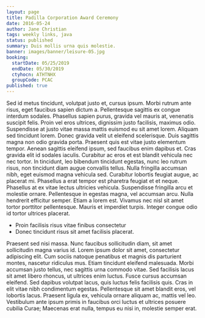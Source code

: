 ```yaml
---
layout: page
title: Padilla Corporation Award Ceremony
date: 2016-05-24
author: Jane Christian
tags: weekly links, java
status: published
summary: Duis mollis urna quis molestie.
banner: images/banner/leisure-05.jpg
booking:
  startDate: 05/25/2019
  endDate: 05/30/2019
  ctyhocn: ATHTNHX
  groupCode: PCAC
published: true
---
```

Sed id metus tincidunt, volutpat justo et, cursus ipsum. Morbi rutrum ante risus, eget faucibus sapien dictum a. Pellentesque sagittis ex congue interdum sodales. Phasellus sapien purus, gravida vel mauris at, venenatis suscipit felis. Proin vel eros ultrices, dignissim justo facilisis, maximus odio. Suspendisse at justo vitae massa mattis euismod eu sit amet lorem. Aliquam sed tincidunt lorem. Donec gravida velit ut eleifend scelerisque. Duis sagittis magna non odio gravida porta. Praesent quis est vitae justo elementum tempor. Aenean sagittis eleifend ipsum, sed faucibus enim dapibus et. Cras gravida elit id sodales iaculis. Curabitur ac eros et est blandit vehicula nec nec tortor. In tincidunt, leo bibendum tincidunt egestas, nunc leo rutrum risus, non tincidunt diam augue convallis tellus. Nulla fringilla accumsan nibh, eget euismod magna vehicula sed.
Curabitur lobortis feugiat augue, ac placerat mi. Phasellus a erat tempor est pharetra feugiat et et neque. Phasellus at ex vitae lectus ultricies vehicula. Suspendisse fringilla arcu et molestie ornare. Pellentesque in egestas magna, vel accumsan arcu. Nulla hendrerit efficitur semper. Etiam a lorem est. Vivamus nec nisl sit amet tortor porttitor pellentesque. Mauris et imperdiet turpis. Integer congue odio id tortor ultrices placerat.

* Proin facilisis risus vitae finibus consectetur
* Donec tincidunt risus sit amet facilisis placerat.

Praesent sed nisi massa. Nunc faucibus sollicitudin diam, sit amet sollicitudin magna varius id. Lorem ipsum dolor sit amet, consectetur adipiscing elit. Cum sociis natoque penatibus et magnis dis parturient montes, nascetur ridiculus mus. Etiam tincidunt eleifend malesuada. Morbi accumsan justo tellus, nec sagittis urna commodo vitae. Sed facilisis lacus sit amet libero rhoncus, ut ultrices enim luctus. Fusce cursus accumsan eleifend. Sed dapibus volutpat lacus, quis luctus felis facilisis quis. Cras in elit vitae nibh condimentum egestas. Pellentesque sit amet blandit eros, vel lobortis lacus. Praesent ligula ex, vehicula ornare aliquam ac, mattis vel leo. Vestibulum ante ipsum primis in faucibus orci luctus et ultrices posuere cubilia Curae; Maecenas erat nulla, tempus eu nisi in, molestie semper erat.
